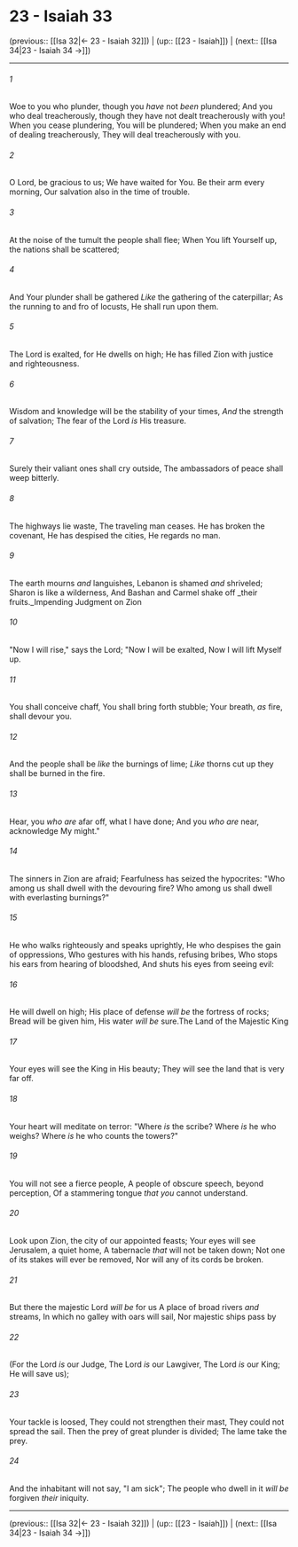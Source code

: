 # 23 - Isaiah 33

(previous:: [[Isa 32|← 23 - Isaiah 32]]) | (up:: [[23 - Isaiah]]) | (next:: [[Isa 34|23 - Isaiah 34 →]])

***


###### 1 
Woe to you who plunder, though you _have_ not _been_ plundered; And you who deal treacherously, though they have not dealt treacherously with you! When you cease plundering, You will be plundered; When you make an end of dealing treacherously, They will deal treacherously with you. 

###### 2 
O Lord, be gracious to us; We have waited for You. Be their arm every morning, Our salvation also in the time of trouble. 

###### 3 
At the noise of the tumult the people shall flee; When You lift Yourself up, the nations shall be scattered; 

###### 4 
And Your plunder shall be gathered _Like_ the gathering of the caterpillar; As the running to and fro of locusts, He shall run upon them. 

###### 5 
The Lord is exalted, for He dwells on high; He has filled Zion with justice and righteousness. 

###### 6 
Wisdom and knowledge will be the stability of your times, _And_ the strength of salvation; The fear of the Lord _is_ His treasure. 

###### 7 
Surely their valiant ones shall cry outside, The ambassadors of peace shall weep bitterly. 

###### 8 
The highways lie waste, The traveling man ceases. He has broken the covenant, He has despised the cities, He regards no man. 

###### 9 
The earth mourns _and_ languishes, Lebanon is shamed _and_ shriveled; Sharon is like a wilderness, And Bashan and Carmel shake off _their fruits._Impending Judgment on Zion 

###### 10 
"Now I will rise," says the Lord; "Now I will be exalted, Now I will lift Myself up. 

###### 11 
You shall conceive chaff, You shall bring forth stubble; Your breath, _as_ fire, shall devour you. 

###### 12 
And the people shall be _like_ the burnings of lime; _Like_ thorns cut up they shall be burned in the fire. 

###### 13 
Hear, you _who are_ afar off, what I have done; And you _who are_ near, acknowledge My might." 

###### 14 
The sinners in Zion are afraid; Fearfulness has seized the hypocrites: "Who among us shall dwell with the devouring fire? Who among us shall dwell with everlasting burnings?" 

###### 15 
He who walks righteously and speaks uprightly, He who despises the gain of oppressions, Who gestures with his hands, refusing bribes, Who stops his ears from hearing of bloodshed, And shuts his eyes from seeing evil: 

###### 16 
He will dwell on high; His place of defense _will be_ the fortress of rocks; Bread will be given him, His water _will be_ sure.The Land of the Majestic King 

###### 17 
Your eyes will see the King in His beauty; They will see the land that is very far off. 

###### 18 
Your heart will meditate on terror: "Where _is_ the scribe? Where _is_ he who weighs? Where _is_ he who counts the towers?" 

###### 19 
You will not see a fierce people, A people of obscure speech, beyond perception, Of a stammering tongue _that you_ cannot understand. 

###### 20 
Look upon Zion, the city of our appointed feasts; Your eyes will see Jerusalem, a quiet home, A tabernacle _that_ will not be taken down; Not one of its stakes will ever be removed, Nor will any of its cords be broken. 

###### 21 
But there the majestic Lord _will be_ for us A place of broad rivers _and_ streams, In which no galley with oars will sail, Nor majestic ships pass by 

###### 22 
(For the Lord _is_ our Judge, The Lord _is_ our Lawgiver, The Lord _is_ our King; He will save us); 

###### 23 
Your tackle is loosed, They could not strengthen their mast, They could not spread the sail. Then the prey of great plunder is divided; The lame take the prey. 

###### 24 
And the inhabitant will not say, "I am sick"; The people who dwell in it _will be_ forgiven _their_ iniquity.

***

(previous:: [[Isa 32|← 23 - Isaiah 32]]) | (up:: [[23 - Isaiah]]) | (next:: [[Isa 34|23 - Isaiah 34 →]])
